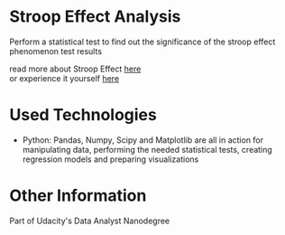 # Stroop Effect Analysis  

Perform a statistical test to find out the significance
of the stroop effect phenomenon test results  

read more about Stroop Effect [here](https://en.wikipedia.org/wiki/Stroop_effect)  
or experience it yourself [here](https://faculty.washington.edu/chudler/words.html)  

# Used Technologies  

* Python: Pandas, Numpy, Scipy and Matplotlib are all in action for manipulating data, performing the needed statistical tests,
creating regression models and preparing visualizations  

# Other Information  

Part of Udacity's Data Analyst Nanodegree  


